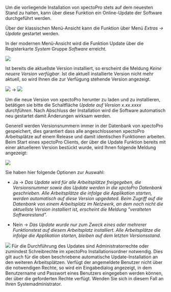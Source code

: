 Um die vorliegende Installation von xpectoPro stets auf dem neuesten Stand zu halten, kann über diese Funktion ein Online-Update der Software durchgeführt werden. 

Über der klassischen Menü-Ansicht kann die Funktion über Menü *Extras → Update* gestartet werden.

In der modernen Menü-Ansicht wird die Funktion Update über die Registerkarte *System* Gruppe *Software* erreicht.

![](http://xpecto.github.io/docs/xpecto/Extras/Update/Update_Menue.png)

Ist bereits die aktuellste Version installiert, so erscheint die Meldung *Keine neuere Version verfügbar*. Ist die aktuell installierte Version nicht mehr aktuell, so wird Ihnen die zur Verfügung stehende Version angezeigt.

![](http://xpecto.github.io/docs/xpecto/Extras/Update/Update_keine_Version.png)     ->   ![](http://xpecto.github.io/docs/xpecto/Extras/Update/Update_Version.png)

Um die neue Version von xpectoPro herunter zu laden und zu installieren, betätigen sie bitte die Schaltfläche *Update auf Version x.xx.xxxx durchführen*. Nach Abschluss der Installation wird die Software automatisch neu gestartet damit Änderungen wirksam werden.

Generell werden Versionsnummern immer in der Datenbank von xpectoPro gespeichert, dies garantiert dass alle angeschlossenen xpectoPro Arbeitsplätze auf einem Release und damit identischen Funktionen arbeiten. Beim Start eines xpectoPro Clients, der über die Update Funktion bereits mit einer aktuelleren Version bestückt wurde, wird Ihnen folgende Meldung angezeigt:

![](http://xpecto.github.io/docs/img/img_1442929290904.png)

Sie haben hier folgende Optionen zur Auswahl:

 - Ja -> *Das Update wird für alle Arbeitsplätze freigegeben, die Versionsnummer sowie das Update werden in die xpctoPro Datenbank geschrieben. Alle Arbeitsplätze die infolge die Applikation starten, werden automatisch auf diese Version upgedated. Beim Zugriff auf die Datenbank von einem Arbeitsplatz im Netzwerk, an dem noch nicht die aktuellste Version installiert ist, erscheint die Meldung "veralteten Softwarestand".*

 - Nein -> *Das Update wurde nur zum Zweck eines oder mehrerer Funktionstest auf diesem Arbeitsplatz installiert. Alle Arbeitsplätze die infolge die Applikation starten, bleiben auf dem letzten Versionsstand*.



![](http://xpecto.github.io/docs/xpecto/Grafiken/Achtung.png) Für die Durchführung des Updates sind Administratorrechte oder zumindest Schreibrechte im xpectoPro Installationsordner notwendig. Dies gilt auch für die oben beschriebene automatische Update-Installation an den weiteren Arbeitsplätzen. Verfügt der angemeldete Benutzer nicht über die notwendigen Rechte, so wird ein Eingabedialog angezeigt, in dem Benutzername und Passwort eines Benutzers eingegeben werden können, der über die geforderten Rechte verfügt. Wenden Sie sich in diesem Fall an Ihren Systemadministrator.


